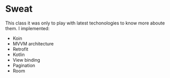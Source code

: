 # Sweat

This class it was only to play with latest techonologies to know more aboute them.
I implemented:
* Koin
* MVVM architecture
* Retrofit
* Kotlin
* View binding
* Pagination
* Room
